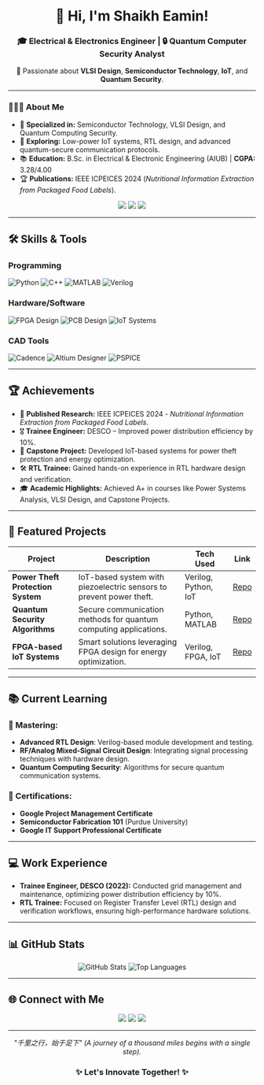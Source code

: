 <div align="center">
  <h1>👋 Hi, I'm Shaikh Eamin!</h1>
  <h3>🎓 Electrical & Electronics Engineer | 🔒 Quantum Computer Security Analyst</h3>
  <p>🔬 Passionate about <strong>VLSI Design</strong>, <strong>Semiconductor Technology</strong>, <strong>IoT</strong>, and <strong>Quantum Security</strong>.</p>
</div>

---

### 👨🏼‍🔬 **About Me**

- 🌟 **Specialized in:** Semiconductor Technology, VLSI Design, and Quantum Computing Security.  
- 🔬 **Exploring:** Low-power IoT systems, RTL design, and advanced quantum-secure communication protocols.  
- 📚 **Education:** B.Sc. in Electrical & Electronic Engineering (AIUB) | **CGPA:** 3.28/4.00  
- 🏆 **Publications:** IEEE ICPEICES 2024 (*Nutritional Information Extraction from Packaged Food Labels*).  

<div align="center">
  <img src="https://img.shields.io/badge/Specialized in-Semiconductor Technology-blue?style=for-the-badge&logo=semiconductor-manufacturing" />
  <img src="https://img.shields.io/badge/Focus-VLSI and IoT-green?style=for-the-badge&logo=iot" />
  <img src="https://img.shields.io/badge/Passionate About-Quantum Computing-red?style=for-the-badge&logo=quantum-computing" />
</div>

---

## 🛠️ **Skills & Tools**

### **Programming**
![Python](https://img.shields.io/badge/Python-blue?style=flat&logo=python)
![C++](https://img.shields.io/badge/C++-green?style=flat&logo=cplusplus)
![MATLAB](https://img.shields.io/badge/MATLAB-yellow?style=flat&logo=mathworks)
![Verilog](https://img.shields.io/badge/Verilog-9cf?style=flat)

### **Hardware/Software**
![FPGA Design](https://img.shields.io/badge/FPGA-Design-critical?style=flat&logo=intel)
![PCB Design](https://img.shields.io/badge/PCB-Design-orange?style=flat)
![IoT Systems](https://img.shields.io/badge/IoT-Systems-lightgrey?style=flat)

### **CAD Tools**
![Cadence](https://img.shields.io/badge/Cadence-blueviolet?style=flat)
![Altium Designer](https://img.shields.io/badge/Altium-Designer-darkblue?style=flat)
![PSPICE](https://img.shields.io/badge/PSPICE-pink?style=flat)

---

## 🏆 **Achievements**

- 🥇 **Published Research:** IEEE ICPEICES 2024 - *Nutritional Information Extraction from Packaged Food Labels*.  
- 🎖️ **Trainee Engineer:** DESCO – Improved power distribution efficiency by 10%.  
- 🔬 **Capstone Project:** Developed IoT-based systems for power theft protection and energy optimization.  
- 🛠️ **RTL Trainee:** Gained hands-on experience in RTL hardware design and verification.  
- 🎓 **Academic Highlights:** Achieved A+ in courses like Power Systems Analysis, VLSI Design, and Capstone Projects.

---

## 📝 **Featured Projects**

| **Project**                      | **Description**                                                       | **Tech Used**              | **Link** |
|----------------------------------|------------------------------------------------------------------------|----------------------------|----------|
| **Power Theft Protection System** | IoT-based system with piezoelectric sensors to prevent power theft.   | Verilog, Python, IoT       | [Repo](#)|
| **Quantum Security Algorithms**   | Secure communication methods for quantum computing applications.      | Python, MATLAB             | [Repo](#)|
| **FPGA-based IoT Systems**        | Smart solutions leveraging FPGA design for energy optimization.       | Verilog, FPGA, IoT         | [Repo](#)|

---

## 📚 **Current Learning**

### 🌟 Mastering:
- **Advanced RTL Design**: Verilog-based module development and testing.  
- **RF/Analog Mixed-Signal Circuit Design**: Integrating signal processing techniques with hardware design.  
- **Quantum Computing Security**: Algorithms for secure quantum communication systems.  

### 📜 Certifications:
- **Google Project Management Certificate**  
- **Semiconductor Fabrication 101** (Purdue University)  
- **Google IT Support Professional Certificate**  

---

## 💻 **Work Experience**

- **Trainee Engineer, DESCO (2022):** Conducted grid management and maintenance, optimizing power distribution efficiency by 10%.  
- **RTL Trainee:** Focused on Register Transfer Level (RTL) design and verification workflows, ensuring high-performance hardware solutions.  

---

## 📊 **GitHub Stats**

<div align="center">
  <img src="https://github-readme-stats.vercel.app/api?username=shaikh-eamin&show_icons=true&theme=radical" alt="GitHub Stats" />
  <img src="https://github-readme-stats.vercel.app/api/top-langs/?username=shaikh-eamin&layout=compact&theme=radical" alt="Top Languages" />
</div>

---

## 🌐 **Connect with Me**

<div align="center">
  <a href="mailto:Eamineee19@gmail.com"><img src="https://img.shields.io/badge/Email-Eamineee19@gmail.com-red?style=flat&logo=gmail" /></a>
  <a href="https://www.linkedin.com/in/shaikh-eamin/"><img src="https://img.shields.io/badge/LinkedIn-Shaikh%20Eamin-blue?style=flat&logo=linkedin" /></a>
  <a href="https://github.com/ShaikhEamin"><img src="https://img.shields.io/badge/GitHub-ShaikhEamin-black?style=flat&logo=github" /></a>
</div>

---

<div align="center">
  <i>"千里之行，始于足下" (A journey of a thousand miles begins with a single step).</i>  
  <h3>✨ Let's Innovate Together! ✨</h3>
</div>
